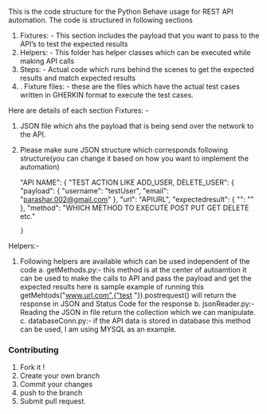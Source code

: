 This is the code structure for the Python Behave usage for REST API automation. The code is structured in following sections

1.	Fixtures: - This section includes the payload that you want to pass to the API’s to test the expected results
2.	Helpers: - This folder has helper classes which can be executed while making API calls
3.	Steps: - Actual code which runs behind the scenes to get the expected results and match expected results
4.	. Fixture files: - these are the files which have the actual test cases written in GHERKIN format to execute the test cases.

Here are details of each section
Fixtures: - 
1.	 JSON file which ahs the payload that is being send over the network to the API.
2.	Please make sure JSON structure which corresponds following structure(you can change it based on how you want to implement the automation)
	
	"API NAME": {
		"TEST ACTION LIKE ADD_USER, DELETE_USER": {
			"payload": {
				"username": "testUser",
				"email": "parashar.002@gmail.com"
			},
			"url": "APIURL",
			"expectedresult": {
				"": ""
			},
			"method": "WHICH METHOD TO EXECUTE POST PUT GET DELETE etc."


		}

Helpers:-
1. Following helpers are available which can be used independent of the code
a. getMethods.py:- this method is at the center of autoamtion it can be used to make the calls to API and pass the payload and get the expected results here is sample example of running this
getMehtods("www.url.com",{"test "}).postrequest() will return the response in JSON and Status Code for the response 
b. jsonReader.py:- Reading the JSON in file return the collection which we can manipulate. 
c. databaseConn.py:- if the API data is stored in database this method can be used, I am using MYSQL as an example. 




### Contributing
1. Fork it !
2. Create your own branch
3. Commit your changes
4. push to the branch
5. Submit pull request.

 
